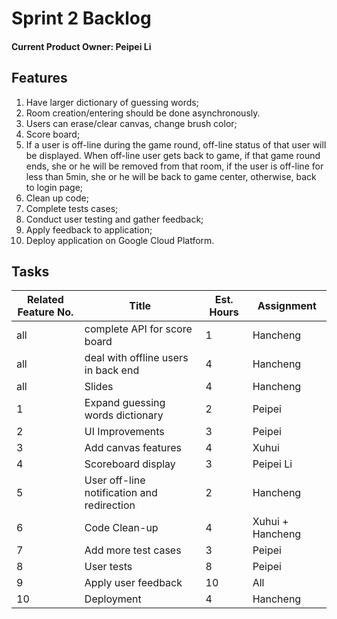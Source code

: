 Sprint 2 Backlog
==================

#### Current Product Owner: Peipei Li

Features
------------------

1. Have larger dictionary of guessing words;
2. Room creation/entering should be done asynchronously.
3. Users can erase/clear canvas, change brush color;
4. Score board;
5. If a user is off-line during the game round, off-line status of that user will be displayed. When off-line user gets back to game, if that game round ends, she or he will be removed from that room, if the user is off-line for less than 5min, she or he will be back to game center, otherwise, back to login page;
6. Clean up code;
7. Complete tests cases;
8. Conduct user testing and gather feedback;
9. Apply feedback to application;
10. Deploy application on Google Cloud Platform.

Tasks
--------------------------------------


Related Feature No. | Title | Est. Hours | Assignment
-------------------|--------|------------|----------------
all | complete API for score board | 1 | Hancheng
all | deal with offline users in back end | 4 | Hancheng
all | Slides | 4 | Hancheng
1 | Expand guessing words dictionary | 2 | Peipei
2 | UI Improvements | 3 | Peipei
3 | Add canvas features | 4 | Xuhui
4 | Scoreboard display | 3 | Peipei Li
5 | User off-line notification and redirection | 2 | Hancheng
6 | Code Clean-up | 4 | Xuhui + Hancheng
7 | Add more test cases | 3 | Peipei
8 | User tests | 8 | Peipei
9 | Apply user feedback | 10 | All
10 | Deployment | 4 | Hancheng
